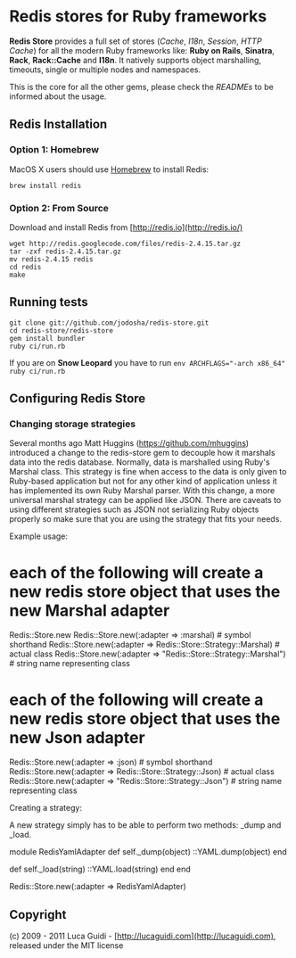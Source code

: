 # Redis stores for Ruby frameworks

__Redis Store__ provides a full set of stores (*Cache*, *I18n*, *Session*, *HTTP Cache*) for all the modern Ruby frameworks like: __Ruby on Rails__, __Sinatra__, __Rack__, __Rack::Cache__ and __I18n__. It natively supports object marshalling, timeouts, single or multiple nodes and namespaces.

This is the core for all the other gems, please check the *READMEs* to be informed about the usage.

## Redis Installation

### Option 1: Homebrew

MacOS X users should use [Homebrew](https://github.com/mxcl/homebrew) to install Redis:

    brew install redis

### Option 2: From Source

Download and install Redis from [http://redis.io](http://redis.io/)

	wget http://redis.googlecode.com/files/redis-2.4.15.tar.gz
    tar -zxf redis-2.4.15.tar.gz
    mv redis-2.4.15 redis
    cd redis
    make

## Running tests

    git clone git://github.com/jodosha/redis-store.git
	cd redis-store/redis-store
	gem install bundler
	ruby ci/run.rb

If you are on **Snow Leopard** you have to run `env ARCHFLAGS="-arch x86_64" ruby ci/run.rb`

## Configuring Redis Store

### Changing storage strategies

Several months ago Matt Huggins (https://github.com/mhuggins) introduced a change to the redis-store gem to decouple how it marshals data into the redis database. Normally, data is marshalled using Ruby's Marshal class. This strategy is fine when access to the data is only given to Ruby-based application but not for any other kind of application unless it has implemented its own Ruby Marshal parser. With this change, a more universal marshal strategy can be applied like JSON. There are caveats to using different strategies such as JSON not serializing Ruby objects properly so make sure that you are using the strategy that fits your needs. 

Example usage:

# each of the following will create a new redis store object that uses the new Marshal adapter
Redis::Store.new
Redis::Store.new(:adapter => :marshal)  # symbol shorthand
Redis::Store.new(:adapter => Redis::Store::Strategy::Marshal)  # actual class
Redis::Store.new(:adapter => "Redis::Store::Strategy::Marshal")  # string name representing class

# each of the following will create a new redis store object that uses the new Json adapter
Redis::Store.new(:adapter => :json)   # symbol shorthand
Redis::Store.new(:adapter => Redis::Store::Strategy::Json)  # actual class
Redis::Store.new(:adapter => "Redis::Store::Strategy::Json")  # string name representing class


Creating a strategy:

A new strategy simply has to be able to perform two methods: _dump and _load. 

module RedisYamlAdapter
  def self._dump(object)
    ::YAML.dump(object)
  end

  def self._load(string)
    ::YAML.load(string)
  end
end

Redis::Store.new(:adapter => RedisYamlAdapter)

## Copyright

(c) 2009 - 2011 Luca Guidi - [http://lucaguidi.com](http://lucaguidi.com), released under the MIT license
